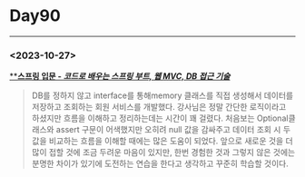 # Day90

---

### <2023-10-27>

[****스프링 입문 - *코드로 배우는 스프링 부트, 웹 MVC, DB 접근 기술***](https://www.notion.so/MVC-DB-b4ead64666304f8ead09606ed2979371?pvs=21)

> DB를 정하지 않고 interface를 통해memory 클래스를 직접 생성해서 데이터를 저장하고 조회하는 회원 서비스를 개발했다. 강사님은 정말 간단한 로직이라고 하셨지만 흐름을 이해하고 정리하는데는 시간이 꽤 걸렸다. 처음보는 Optional클래스와 assert 구문이 어색했지만 오히려 null 값을 감싸주고 데이터 조회 시 두 값을 비교하는 흐름을 이해할 때에는 많은 도움이 되었다. 앞으로 새로운 것을 더 많이 접할 것에 조금 두려운 마음이 있지만, 한번 경험한 것과 그렇지 않은 것에는 분명한 차이가 있기에 도전하는 연습을 한다고 생각하고 꾸준히 학습할 것이다.
>